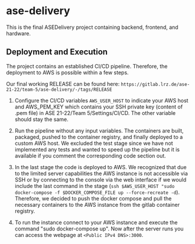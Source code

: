 # ase-delivery

This is the final ASEDelivery project containing backend, frontend, and hardware.


## Deployment and Execution

The project contains an established CI/CD pipeline. Therefore, the deployment to AWS is possible within a few steps.

Our final working RELEASE can be found here:
`https://gitlab.lrz.de/ase-21-22/team-5/ase-delivery/-/tags/RELEASE`

1. Configure the CI/CD variables `AWS_USER_HOST` to indicate your AWS host and AWS_PEM_KEY which contains your SSH private key (content of .pem file) in ASE 21-22/Team 5/Settings/CI/CD. The other variable should stay the same.

2. Run the pipeline without any input variables. The containers are built, packaged, pushed to the container registry, and finally deployed to a custom AWS host. We excluded the test stage since we have not implemented any tests and wanted to speed up the pipeline but it is available if you comment the corresponding code section out.

3. In the last stage the code is deployed to AWS. We recognized that due to the limited server capabilities the AWS instance is not accessible via SSH or by connecting to the console via the web interface if we would include the last command in the stage (`ssh $AWS_USER_HOST "sudo docker-compose -f $DOCKER_COMPOSE_FILE up --force-recreate -d`). Therefore, we decided to push the docker compose and pull the necessary containers to the AWS instance from the gitlab container registry.

4. To run the instance connect to your AWS instance and execute the command "sudo docker-compose up". Now after the server runs you can access the webpage at `<Public IPv4 DNS>:3000`.
